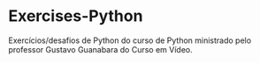 # Exercises-Python
 Exercícios/desafios de Python do curso de Python ministrado pelo professor Gustavo Guanabara do Curso em Vídeo.
